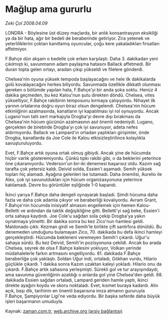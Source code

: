 # Mağlup ama gururlu

*Zeki Çol 2008.04.09*

<tr><td class="metin" colspan="2" style="padding-top: 20px; padding-left: 5px; padding-right: 10px;">LONDRA - Böylesine üst düzey maçlarda, bir anlık konsantrasyon eksikliği ya da bir hata, ağır bir bedeli de beraberinde getiriyor. Zira yetenek ve yeterliliklerini çoktan kanıtlamış oyuncular, çoğu kere yakaladıkları fırsatları affetmiyor.</td></tr><tr><td class="metin" colspan="2" style="padding-top: 20px; padding-left: 5px; padding-right: 10px;"><p> F.Bahçe dün akşam o bedelle çok erken karşılaştı. Daha 3. dakikadan yeni çıkılmıştı ki, savunmanın adam paylaşma hatasını Ballack affetmedi. Bir duran topta gelen ortayı, aradan çıkıp yükseldi ve filelere gönderdi.
<p>Chelsea'nin oyuna yüksek tempoda başlayacağını ve hele ilk dakikalarda golü kovalayacağını herkes biliyordu. Savunmada özellikle dikkatli olunması gereken o bölümde yapılan hata, F.Bahçe'yi bir anda şoka soktu. Henüz 4 dakika geçmeden, bu kez Kalou'nun şutu direkten döndü. Chelsea, vites yükseltiyor, F.Bahçe rakibinin temposunu kırmaya çalışıyordu. Nihayet ilk yarının ortalarına doğru oyun biraz olsun dengelendi. Chelsea'nin hücum etkinliğinin azalmasında, kanatların iyi kapatılması iyi rol oynuyordu. Ancak Lugano'nun tatlı sert markajıyla Drogba'yı devre dışı bırakması da Chelsea'nin hücum gücünün azalmasının asıl önemli nedeniydi. Lugano, gerçekten de birebirde Drogba'yı çok iyi savunuyor, adeta nefes aldırmıyordu. Ballack ve Lampard'ın ortadan yaptıkları girişimler, önde Drogba, kanatlarda da Joe Cole ile Kalou etkisizleştirilince kolaylıkla savuşturuluyordu.
<p>Evet, F.Bahçe artık oyuna ortak olmuş gibiydi. Ancak yine de hücumda hiçbir varlık gösteremiyordu. Çünkü tıpkı rakibi gibi, o da beklerini yeterince öne çıkaramıyordu. Vederson'un bir-iki denemesi başarısız oldu. Kazım sağ tarafta çok yetersiz kaldı. Deivid solda, Essien'i aşamadı. Semih yüksek topları hiç alamadı. Ayağına gelenleri ise tutamadı. Daha önemlisi, Aurelio ile Alex, çok iyi savunuldukları için hücum organizasyonuna yeterince katılamadı. Devre bu görüntüler eşliğinde 1-0 kapandı.
<p>İkinci yarıya F.Bahçe daha dengeli oynayarak başladı. Şimdi hücuma daha fazla ve daha çok adamla çıkıyor ve beraberliği kovalıyordu. Avram Grant, F.Bahçe'nin hücumda inisiyatif almasını engellemek için hemen Kalou-Belletti ve ardından da taktik değişikliğine gitti. Belletti'yi sağ beke, Essien'i orta sahaya kaydırdı. Joe Cole'u sağdan sola çekip Drogba'ya yakın oynatmaya yöneltti. Bir dakika sonra bu kez Zico'nun hamlesi geldi. Maldonado çıktı. Kezman girdi ve Semih'le birlikte çift santrfora dönüldü. Bu denemeden umduğunu bulamayan Zico, 70. dakikada bu defa ikinci hamleyi gerçekleştirdi. Hücumda bekleneni veremeyen Semih'i çıkardı. Uğur'u sahaya sürdü. Bu kez Deivid, Semih'in pozisyonuna çekildi. Ancak bu arada Chelsea, seyrek de olsa F.Bahçe kalesini yokluyor, Volkan yerinde müdahalelerle farkın artmasını engelliyordu. 81. dakikada F.Bahçe beraberliğe çok yaklaştı. Soldan Uğur indi, ortaladı, Gökhan vurdu, Hilario güçlükle çıkardı. 1 dakika sonra Kazım uzaktan kaleyi yokladı. Hilario onu da çıkardı. F.Bahçe artık sahasına yerleşmişti. Sürekli gol ve tur arayışındaydı, ama savunma güvenliğinin azaldığı o anlarda gol yine Chelsea'den geldi. 88. dakikada Essien sağdan ortaladı, Lampard geriden hamle yaptı, ikinci direkte ayağını koydu ve skoru noktaladı. Evet, kısmet buraya kadardı. Alnı açık, başı dik, tarihinin en önemli başarısına imza atmanın gururuyla F.Bahçe, Şampiyonlar Ligi'ne veda ediyordu. Bir başka seferde daha büyük işleri başarmanın umuduyla.<br/></p></p></p></p></td></tr>

Kaynak: [zaman.com.tr](http://zaman.com.tr/yazar.do?yazino=675325), [web.archive.org (arşiv bağlantısı)](http://web.archive.org/web/20080715012744/http://www.zaman.com.tr:80/yazar.do?yazino=675325)
